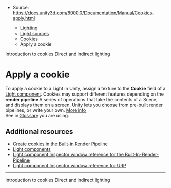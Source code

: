 * Source: https://docs.unity3d.com/6000.0/Documentation/Manual/Cookies-apply.html

  * [Lighting](https://docs.unity3d.com/6000.0/Documentation/Manual/LightingOverview.html)
  * [Light sources](https://docs.unity3d.com/6000.0/Documentation/Manual/lighting-light-sources.html)
  * [Cookies](https://docs.unity3d.com/6000.0/Documentation/Manual/Cookies.html)
  * Apply a cookie


[](https://docs.unity3d.com/6000.0/Documentation/Manual/Cookies-introduction.html)
Introduction to cookies
[](https://docs.unity3d.com/6000.0/Documentation/Manual/direct-and-indirect-lighting.html)
Direct and indirect lighting
# Apply a cookie
To apply a cookie to a Light in Unity, assign a texture to the **Cookie** field of a [Light component](https://docs.unity3d.com/6000.0/Documentation/Manual/class-Light.html).
Cookies may support different features depending on the **render pipeline** A series of operations that take the contents of a Scene, and displays them on a screen. Unity lets you choose from pre-built render pipelines, or write your own. [More info](https://docs.unity3d.com/6000.0/Documentation/Manual/render-pipelines.html)  
See in [Glossary](https://docs.unity3d.com/6000.0/Documentation/Manual/Glossary.html#Renderpipeline) you are using.
## Additional resources
  * [Create cookies in the Built-in Render Pipeline](https://docs.unity3d.com/6000.0/Documentation/Manual/creating-cookies-built-in-render-pipeline.html)
  * [Light components](https://docs.unity3d.com/6000.0/Documentation/Manual/lighting-light-components.html)
  * [Light component Inspector window reference for the Built-In-Render-Pipeline](https://docs.unity3d.com/6000.0/Documentation/Manual/class-Light.html)
  * [Light component Inspector window reference for URP](https://docs.unity3d.com/6000.0/Documentation/Manual/urp/light-component.html)


* * *
[](https://docs.unity3d.com/6000.0/Documentation/Manual/Cookies-introduction.html)
Introduction to cookies
[](https://docs.unity3d.com/6000.0/Documentation/Manual/direct-and-indirect-lighting.html)
Direct and indirect lighting
